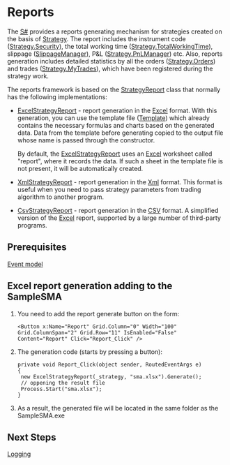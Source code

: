 # Reports

The [S\#](StockSharpAbout.md) provides a reports generating mechanism for strategies created on the basis of [Strategy](xref:StockSharp.Algo.Strategies.Strategy). The report includes the instrument code ([Strategy.Security](xref:StockSharp.Algo.Strategies.Strategy.Security)), the total working time ([Strategy.TotalWorkingTime](xref:StockSharp.Algo.Strategies.Strategy.TotalWorkingTime)), slippage ([SlippageManager](xref:StockSharp.Algo.Connector.SlippageManager)), P&L ([Strategy.PnLManager](xref:StockSharp.Algo.Strategies.Strategy.PnLManager)) etc. Also, reports generation includes detailed statistics by all the orders ([Strategy.Orders](xref:StockSharp.Algo.Strategies.Strategy.Orders)) and trades ([Strategy.MyTrades](xref:StockSharp.Algo.Strategies.Strategy.MyTrades)), which have been registered during the strategy work. 

The reports framework is based on the [StrategyReport](xref:StockSharp.Algo.Strategies.Reporting.StrategyReport) class that normally has the following implementations: 

- [ExcelStrategyReport](xref:StockSharp.Algo.Strategies.Reporting.ExcelStrategyReport) \- report generation in the [Excel](https://en.wikipedia.org/wiki/Excel) format. With this generation, you can use the template file ([Template](xref:StockSharp.Algo.Strategies.Reporting.ExcelStrategyReport.Template)) which already contains the necessary formulas and charts based on the generated data. Data from the template before generating copied to the output file whose name is passed through the constructor. 

  By default, the [ExcelStrategyReport](xref:StockSharp.Algo.Strategies.Reporting.ExcelStrategyReport) uses an [Excel](https://en.wikipedia.org/wiki/Excel) worksheet called "report", where it records the data. If such a sheet in the template file is not present, it will be automatically created. 
- [XmlStrategyReport](xref:StockSharp.Algo.Strategies.Reporting.XmlStrategyReport) \- report generation in the [Xml](https://en.wikipedia.org/wiki/XML) format. This format is useful when you need to pass strategy parameters from trading algorithm to another program. 
- [CsvStrategyReport](xref:StockSharp.Algo.Strategies.Reporting.CsvStrategyReport) \- report generation in the [CSV](https://en.wikipedia.org/wiki/CSV) format. A simplified version of the [Excel](https://en.wikipedia.org/wiki/Excel) report, supported by a large number of third\-party programs. 

## Prerequisites

[Event model](StrategyAction.md)

## Excel report generation adding to the SampleSMA

1. You need to add the report generate button on the form:

   ```none
   <Button x:Name="Report" Grid.Column="0" Width="100" Grid.ColumnSpan="2" Grid.Row="11" IsEnabled="False" Content="Report" Click="Report_Click" />
   ```
2. The generation code (starts by pressing a button):

   ```none
   private void Report_Click(object sender, RoutedEventArgs e)
   {
   	new ExcelStrategyReport(_strategy, "sma.xlsx").Generate();
   	// oppening the result file
   	Process.Start("sma.xlsx");
   }
   ```
3. As a result, the generated file will be located in the same folder as the SampleSMA.exe 

## Next Steps

[Logging](Logging.md)
